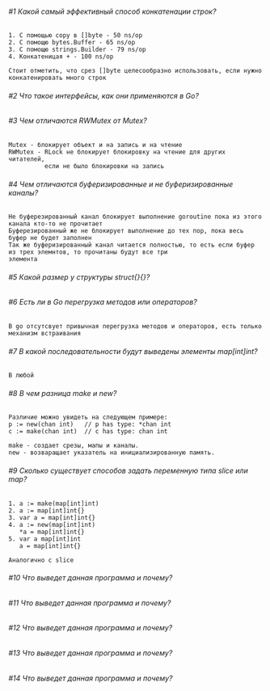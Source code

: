 ###### #1 Какой самый эффективный способ конкатенации строк?

    1. C помощью copy в []byte - 50 ns/op
    2. C помощю bytes.Buffer - 65 ns/op
    3. C помощю strings.Builder - 79 ns/op
    4. Конкатеницая + - 100 ns/op
    
    Стоит отметить, что срез []byte целесообразно использовать, если нужно конкатенировать много строк

###### #2 Что такое интерфейсы, как они применяются в Go?

###### #3 Чем отличаются RWMutex от Mutex?

    Mutex - блокирует объект и на запись и на чтение
    RWMutex - RLock не блокирует блокировку на чтение для других читателей,
              если не было блокировки на запись  

###### #4 Чем отличаются буферизированные и не буферизированные каналы?

    Не буферезированный канал блокирует выполнение goroutine пока из этого канала кто-то не прочитает
    Буферезированный же не блокирует выполнение до тех пор, пока весь буфер не будет заполнен
    Так же буферизированный канал читается полностью, то есть если буфер из трех элемнтов, то прочитаны будут все три
    элемента

###### #5 Какой размер у структуры struct{}{}?
    
    
    
###### #6 Есть ли в Go перегрузка методов или операторов?

    В go отсутсвует привычная перегрузка методов и операторов, есть только механизм встраивания

###### #7 В какой последовательности будут выведены элементы map[int]int?

    В любой

###### #8 В чем разница make и new?

    Различие можно увидеть на следующем примере:  
    p := new(chan int)   // p has type: *chan int   
    c := make(chan int)  // c has type: chan int
    
    make - создает срезы, мапы и каналы.  
    new - возваращает указатель на инициализированную память.  

###### #9 Сколько существует способов задать переменную типа slice или map?

    1. a := make(map[int]int)
    2. a := map[int]int{}
    3. var a = map[int]int{}
    4. a := new(map[int]int)
       *a = map[int]int{} 
    5. var a map[int]int
       a = map[int]int{}

    Аналогично с slice

###### #10 Что выведет данная программа и почему?

###### #11 Что выведет данная программа и почему?

###### #12 Что выведет данная программа и почему?

###### #13 Что выведет данная программа и почему?

###### #14 Что выведет данная программа и почему?

